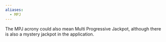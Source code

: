 ```yaml
---
aliases:
  - MPJ
---
```

The MPJ acrony could also mean Multi Progressive Jackpot, although there is also a mystery jackpot in the application.